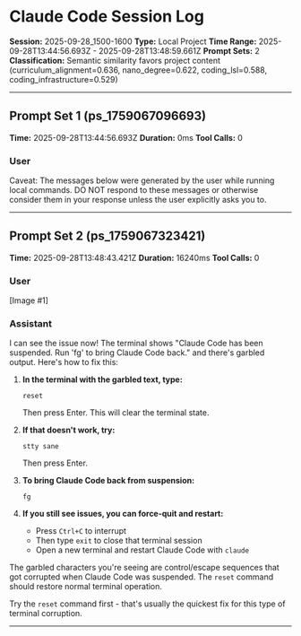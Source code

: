 # Claude Code Session Log

**Session:** 2025-09-28_1500-1600
**Type:** Local Project
**Time Range:** 2025-09-28T13:44:56.693Z - 2025-09-28T13:48:59.661Z
**Prompt Sets:** 2
**Classification:** Semantic similarity favors project content (curriculum_alignment=0.636, nano_degree=0.622, coding_lsl=0.588, coding_infrastructure=0.529)

---

<a name="ps_1759067096693"></a>
## Prompt Set 1 (ps_1759067096693)

**Time:** 2025-09-28T13:44:56.693Z
**Duration:** 0ms
**Tool Calls:** 0

### User

Caveat: The messages below were generated by the user while running local commands. DO NOT respond to these messages or otherwise consider them in your response unless the user explicitly asks you to.

---

<a name="ps_1759067323421"></a>
## Prompt Set 2 (ps_1759067323421)

**Time:** 2025-09-28T13:48:43.421Z
**Duration:** 16240ms
**Tool Calls:** 0

### User



[Image #1]

### Assistant

I can see the issue now! The terminal shows "Claude Code has been suspended. Run 'fg' to bring Claude Code back." and there's garbled output. Here's how to fix this:

1. **In the terminal with the garbled text, type:**
   ```
   reset
   ```
   Then press Enter. This will clear the terminal state.

2. **If that doesn't work, try:**
   ```
   stty sane
   ```
   Then press Enter.

3. **To bring Claude Code back from suspension:**
   ```
   fg
   ```

4. **If you still see issues, you can force-quit and restart:**
   - Press `Ctrl+C` to interrupt
   - Then type `exit` to close that terminal session
   - Open a new terminal and restart Claude Code with `claude`

The garbled characters you're seeing are control/escape sequences that got corrupted when Claude Code was suspended. The `reset` command should restore normal terminal operation.

Try the `reset` command first - that's usually the quickest fix for this type of terminal corruption.

---

